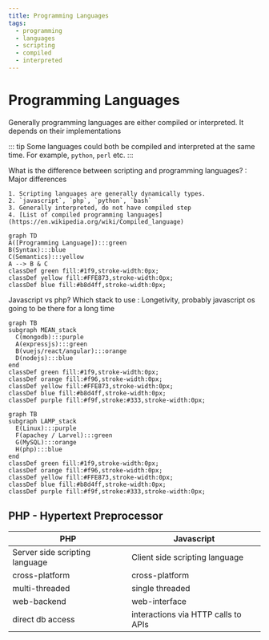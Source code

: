 ```yaml
---
title: Programming Languages
tags:
  - programming
  - languages
  - scripting
  - compiled
  - interpreted
---
```


# Programming Languages

<TagLinks />

Generally programming languages are either compiled or interpreted. It depends on their implementations

::: tip
Some languages could both be compiled and interpreted at the same time.
For example, `python`, `perl` etc.
:::

What is the difference between scripting and programming languages?
: Major differences

    1. Scripting languages are generally dynamically types.
    2. `javascript`, `php`, `python`, `bash`
    3. Generally interpreted, do not have compiled step
    4. [List of compiled programming languages](https://en.wikipedia.org/wiki/Compiled_language)

```mermaid
graph TD
A([Programming Language]):::green
B(Syntax):::blue
C(Semantics):::yellow
A --> B & C
classDef green fill:#1f9,stroke-width:0px;
classDef yellow fill:#FFE873,stroke-width:0px;
classDef blue fill:#b8d4ff,stroke-width:0px;
```

Javascript vs php? Which stack to use
: Longetivity, probably javascript os going to be there for a long time

```mermaid
graph TB
subgraph MEAN_stack
  C(mongodb):::purple
  A(expressjs):::green
  B(vuejs/react/angular):::orange
  D(nodejs):::blue
end
classDef green fill:#1f9,stroke-width:0px;
classDef orange fill:#f96,stroke-width:0px;
classDef yellow fill:#FFE873,stroke-width:0px;
classDef blue fill:#b8d4ff,stroke-width:0px;
classDef purple fill:#f9f,stroke:#333,stroke-width:0px;

```

```mermaid
graph TB
subgraph LAMP_stack
  E(Linux):::purple
  F(apachey / Larvel):::green
  G(MySQL):::orange
  H(php):::blue
end
classDef green fill:#1f9,stroke-width:0px;
classDef orange fill:#f96,stroke-width:0px;
classDef yellow fill:#FFE873,stroke-width:0px;
classDef blue fill:#b8d4ff,stroke-width:0px;
classDef purple fill:#f9f,stroke:#333,stroke-width:0px;
```

## PHP - Hypertext Preprocessor

| PHP                            | Javascript                          |
| ------------------------------ | ----------------------------------- |
| Server side scripting language | Client side scripting language      |
| cross-platform                 | cross-platform                      |
| multi-threaded                 | single threaded                     |
| web-backend                    | web-interface                       |
| direct db access               | interactions via HTTP calls to APIs |

<Footer />

